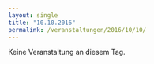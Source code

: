 ```yaml
---
layout: single
title: "10.10.2016"
permalink: /veranstaltungen/2016/10/10/
---
```


Keine Veranstaltung an diesem Tag.
